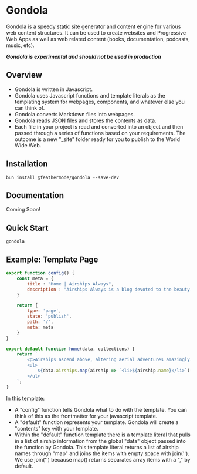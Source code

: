 # Gondola
Gondola is a speedy static site generator and content engine for various web content structures. It can be used to create websites and Progressive Web Apps as well as web related content (books, documentation, podcasts, music, etc).

***Gondola is experimental and should not be used in production***

## Overview
- Gondola is written in Javascript.
- Gondola uses Javascript functions and template literals as the templating system for webpages, components, and whatever else you can think of.
- Gondola converts Markdown files into webpages.
- Gondola reads JSON files and stores the contents as data.
- Each file in your project is read and converted into an object and then passed through a series of functions based on your requirements. The outcome is a new "\_site" folder ready for you to publish to the World Wide Web.

## Installation
```
bun install @feathermode/gondola --save-dev
```

## Documentation
Coming Soon!

## Quick Start
```
gondola
```

## Example: Template Page

```js
export function config() {
	const meta = {
		title : "Home | Airships Always",
		description : "Airships Always is a blog devoted to the beauty of airships."
	}

	return {
		type: 'page',
		state: 'publish',
		path: '/',
		meta: meta
	}
}

export default function home(data, collections) {
	return `
		<p>Airships ascend above, altering aerial adventures amazingly. Atmospheric ambiances allure aficionados, as airborne architectures amaze. Aerostatic airships, aloft amidst azure atmospheres, afford awe-inspiring aesthetics. Aviators admire airships' agility, acknowledging aerodynamic advancements. Altogether, airships' allure adventurous aspirations."</p>
		<ul>
			${data.airships.map(airship => `<li>${airship.name}</li>`).join('')}
		</ul>
	`;
}
```

In this template:

- A "config" function tells Gondola what to do with the template. You can think of this as the frontmatter for your javascript template.
- A "default" function represents your template. Gondola will create a "contents" key with your template.
- Within the "default" function template there is a template literal that pulls in a list of airship information from the global "data" object passed into the function by Gondola. This template literal returns a list of airship names through "map" and joins the items with empty space with join(''). We use join('') because map() returns separates array items with a "," by default.